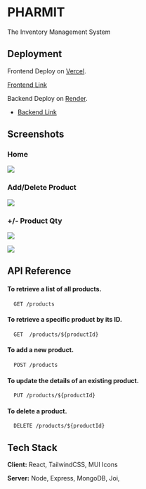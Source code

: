 
# PHARMIT

The Inventory Management System



## Deployment

Frontend Deploy on [Vercel](https://vercel.com/).

[Frontend Link](https://pharm-it-assignment-icjidjc4g-imkuldeepahlawat.vercel.app/)

Backend Deploy on [Render](https://render.com/).

- [Backend Link](https://babeljs.io/)


## Screenshots

### Home
![](https://github.com/imkuldeepahlawat/pharm-it-assignment/assets/84150035/55bf5ca0-eea2-4960-b4c0-890aa5a61950)

### Add/Delete Product
![](https://github.com/imkuldeepahlawat/pharm-it-assignment/assets/84150035/3617c7e1-3ee2-4cd1-990d-3e4f4bf951a5)

### +/- Product Qty
![](https://github.com/imkuldeepahlawat/pharm-it-assignment/assets/84150035/c173a680-e885-4fd8-a107-b44a1735f253)

![](https://github.com/imkuldeepahlawat/pharm-it-assignment/assets/84150035/a7ec836b-6d9d-4dee-be0a-6fc5d56899db)




## API Reference

#### To retrieve a list of all products.

```http
  GET /products
```


#### To retrieve a specific product by its ID.

```http
  GET  /products/${productId}
```

#### To add a new product.

```http
  POST /products
```

#### To update the details of an existing product.

```http
  PUT /products/${productId}
```
#### To delete a product.
```http
  DELETE /products/${productId}
```




## Tech Stack

**Client:** React, TailwindCSS, MUI Icons

**Server:** Node, Express, MongoDB, Joi,

